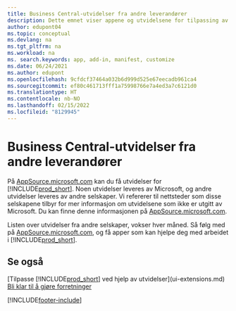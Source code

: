```yaml
---
title: Business Central-utvidelser fra andre leverandører
description: Dette emnet viser appene og utvidelsene for tilpassing av Business Central fra andre selskaper.
author: edupont04
ms.topic: conceptual
ms.devlang: na
ms.tgt_pltfrm: na
ms.workload: na
ms. search.keywords: app, add-in, manifest, customize
ms.date: 06/24/2021
ms.author: edupont
ms.openlocfilehash: 9cfdcf37464a032b6d999d525e67eecadb961ca4
ms.sourcegitcommit: ef80c461713fff1a75998766e7a4ed3a7c6121d0
ms.translationtype: HT
ms.contentlocale: nb-NO
ms.lasthandoff: 02/15/2022
ms.locfileid: "8129945"
---
```

# <a name="business-central-extensions-by-other-providers"></a>Business Central-utvidelser fra andre leverandører

På [AppSource.microsoft.com](https://appsource.microsoft.com/) kan du få utvidelser for [!INCLUDE[prod_short](includes/prod_short.md)]. Noen utvidelser leveres av Microsoft, og andre utvidelser leveres av andre selskaper. Vi refererer til nettsteder som disse selskapene tilbyr for mer informasjon om utvidelsene som ikke er utgitt av Microsoft. Du kan finne denne informasjonen på [AppSource.microsoft.com](https://go.microsoft.com/fwlink/?linkid=2081646).  

Listen over utvidelser fra andre selskaper, vokser hver måned. Så følg med på [AppSource.microsoft.com](https://go.microsoft.com/fwlink/?linkid=2081646), og få apper som kan hjelpe deg med arbeidet i [!INCLUDE[prod_short](includes/prod_short.md)].  

## <a name="see-also"></a>Se også

[Tilpasse [!INCLUDE[prod_short](includes/prod_short.md)] ved hjelp av utvidelser](ui-extensions.md)  
[Bli klar til å gjøre forretninger](ui-get-ready-business.md)  


[!INCLUDE[footer-include](includes/footer-banner.md)]